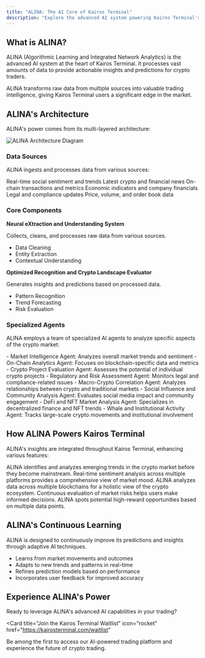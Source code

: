 ```yaml
---
title: "ALINA: The AI Core of Kairos Terminal"
description: "Explore the advanced AI system powering Kairos Terminal's market intelligence"
---
```


## What is ALINA?

ALINA (Algorithmic Learning and Integrated Network Analytics) is the advanced AI system at the heart of Kairos Terminal. It processes vast amounts of data to provide actionable insights and predictions for crypto traders.

<Card title="ALINA's Core Function" icon="brain">
  ALINA transforms raw data from multiple sources into valuable trading intelligence, giving Kairos Terminal users a significant edge in the market.
</Card>

## ALINA's Architecture

ALINA's power comes from its multi-layered architecture:

<img src="/images/alina-architecture.svg" alt="ALINA Architecture Diagram" />

### Data Sources

ALINA ingests and processes data from various sources:

<CardGroup cols={3}>
  <Card title="Social Media" icon="hashtag">
    Real-time social sentiment and trends
  </Card>
  <Card title="News Articles" icon="newspaper">
    Latest crypto and financial news
  </Card>
  <Card title="Blockchain Data" icon="link">
    On-chain transactions and metrics
  </Card>
  <Card title="Financial Reports" icon="chart-line">
    Economic indicators and company financials
  </Card>
  <Card title="Regulatory Announcements" icon="gavel">
    Legal and compliance updates
  </Card>
  <Card title="Market Data" icon="chart-candlestick">
    Price, volume, and order book data
  </Card>
</CardGroup>

### Core Components

<CardGroup cols={2}>
  <Card title="NEXUS" icon="network-wired">
    <b>Neural eXtraction and Understanding System</b>
    <p>Collects, cleans, and processes raw data from various sources.</p>
    <ul>
      <li>Data Cleaning</li>
      <li>Entity Extraction</li>
      <li>Contextual Understanding</li>
    </ul>
  </Card>
  <Card title="ORACLE" icon="crystal-ball">
    <b>Optimized Recognition and Crypto Landscape Evaluator</b>
    <p>Generates insights and predictions based on processed data.</p>
    <ul>
      <li>Pattern Recognition</li>
      <li>Trend Forecasting</li>
      <li>Risk Evaluation</li>
    </ul>
  </Card>
</CardGroup>

### Specialized Agents

ALINA employs a team of specialized AI agents to analyze specific aspects of the crypto market:

<AccordionGroup>
  <Accordion title="Market Intelligence & On-Chain Analytics">
    - Market Intelligence Agent: Analyzes overall market trends and sentiment
    - On-Chain Analytics Agent: Focuses on blockchain-specific data and metrics
  </Accordion>
  <Accordion title="Project Evaluation & Risk Assessment">
    - Crypto Project Evaluation Agent: Assesses the potential of individual crypto projects
    - Regulatory and Risk Assessment Agent: Monitors legal and compliance-related issues
  </Accordion>
  <Accordion title="Macro Analysis & Social Influence">
    - Macro-Crypto Correlation Agent: Analyzes relationships between crypto and traditional markets
    - Social Influence and Community Analysis Agent: Evaluates social media impact and community engagement
  </Accordion>
  <Accordion title="Specialized Markets & Whale Activity">
    - DeFi and NFT Market Analysis Agent: Specializes in decentralized finance and NFT trends
    - Whale and Institutional Activity Agent: Tracks large-scale crypto movements and institutional involvement
  </Accordion>
</AccordionGroup>

## How ALINA Powers Kairos Terminal

ALINA's insights are integrated throughout Kairos Terminal, enhancing various features:

<Steps>
  <Step title="Emerging Trends">
    ALINA identifies and analyzes emerging trends in the crypto market before they become mainstream.
  </Step>
  <Step title="Sentiment Pulse">
    Real-time sentiment analysis across multiple platforms provides a comprehensive view of market mood.
  </Step>
  <Step title="Cross-chain Insights">
    ALINA analyzes data across multiple blockchains for a holistic view of the crypto ecosystem.
  </Step>
  <Step title="Risk Assessment">
    Continuous evaluation of market risks helps users make informed decisions.
  </Step>
  <Step title="Opportunity Identification">
    ALINA spots potential high-reward opportunities based on multiple data points.
  </Step>
</Steps>

## ALINA's Continuous Learning

<Note>
  ALINA is designed to continuously improve its predictions and insights through adaptive AI techniques.
</Note>

- Learns from market movements and outcomes
- Adapts to new trends and patterns in real-time
- Refines prediction models based on performance
- Incorporates user feedback for improved accuracy

## Experience ALINA's Power

Ready to leverage ALINA's advanced AI capabilities in your trading?

<Card
  title="Join the Kairos Terminal Waitlist"
  icon="rocket"
  href="https://kairosterminal.com/waitlist"
>
  Be among the first to access our AI-powered trading platform and experience the future of crypto trading.
</Card>